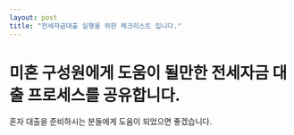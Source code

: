 ```yaml
---
layout: post
title: "전세자금대출 실행을 위한 체크리스트 입니다."
---
```


# 미혼 구성원에게 도움이 될만한 전세자금 대출 프로세스를 공유합니다.

혼자 대출을 준비하시는 분들에게 도움이 되었으면 좋겠습니다. 


